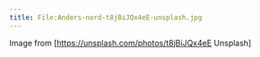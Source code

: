 ```yaml
---
title: File:Anders-nord-t8jBiJQx4eE-unsplash.jpg
---
```


Image from [https://unsplash.com/photos/t8jBiJQx4eE Unsplash]

